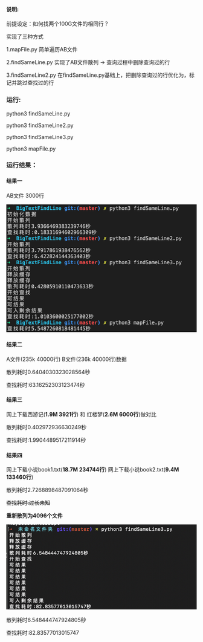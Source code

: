 #### 说明:
前提设定：如何找两个100G文件的相同行？

实现了三种方式

1.mapFile.py 简单遍历AB文件

2.findSameLine.py 实现了AB文件散列 -> 查询过程中删除查询过的行

3.findSameLine2.py 在findSameLine.py基础上，把删除查询过的行优化为，标记并跳过查找过的行


### 运行:

python3 findSameLine.py

python3 findSameLine2.py

python3 findSameLine3.py

python3 mapFile.py


### 运行结果：

#### 结果一

AB文件 3000行

![image](https://github.com/1036875207/BigTextFindLine/blob/master/images/2020-05-17.jpg)

#### 结果二

A文件(235k 40000行) B文件(236k 40000行)数据

散列耗时0.6404030323028564秒

查找耗时:63.16252303123474秒

#### 结果三

网上下载西游记(**1.9M 3921行**) 和 红楼梦(**2.6M 6000行**)做对比

散列耗时0.402972936630249秒

查找耗时:1.9904489517211914秒

#### 结果四

网上下载小说book1.txt(**18.7M 234744行**) 网上下载小说book2.txt(**9.4M 133460行**)

散列耗时2.7268898487091064秒

~~查找耗时:过长未知~~

**重新散列为4096个文件**

![image](https://github.com/1036875207/BigTextFindLine/blob/master/images/20205.jpg)

散列耗时6.548444747924805秒

查找耗时:82.83577013015747